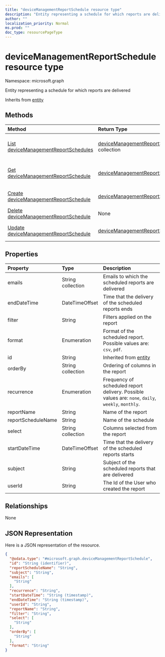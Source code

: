 ```yaml
---
title: "deviceManagementReportSchedule resource type"
description: "Entity representing a schedule for which reports are delivered"
author: ""
localization_priority: Normal
ms.prod: ""
doc_type: resourcePageType
---
```


# deviceManagementReportSchedule resource type


Namespace: microsoft.graph

Entity representing a schedule for which reports are delivered


Inherits from [entity](../resources/entity.md)

## Methods
|Method|Return Type|Description|
|:---|:---|:---|
|[List deviceManagementReportSchedules](../api/devicemanagementreportschedule-list.md)|[deviceManagementReportSchedule](../resources/devicemanagementreportschedule.md) collection|List properties and relationships of the [deviceManagementReportSchedule](../resources/devicemanagementreportschedule.md) objects.|
|[Get deviceManagementReportSchedule](../api/devicemanagementreportschedule-get.md)|[deviceManagementReportSchedule](../resources/devicemanagementreportschedule.md)|Read properties and relationships of the [deviceManagementReportSchedule](../resources/devicemanagementreportschedule.md) object.|
|[Create deviceManagementReportSchedule](../api/devicemanagementreportschedule-create.md)|[deviceManagementReportSchedule](../resources/devicemanagementreportschedule.md)|Create a new [deviceManagementReportSchedule](../resources/devicemanagementreportschedule.md) object.|
|[Delete deviceManagementReportSchedule](../api/devicemanagementreportschedule-delete.md)|None|Deletes a [deviceManagementReportSchedule](../resources/devicemanagementreportschedule.md).|
|[Update deviceManagementReportSchedule](../api/devicemanagementreportschedule-update.md)|[deviceManagementReportSchedule](../resources/devicemanagementreportschedule.md)|Update the properties of a [deviceManagementReportSchedule](../resources/devicemanagementreportschedule.md) object.|

## Properties
|Property|Type|Description|
|:---|:---|:---|
|emails|String collection|Emails to which the scheduled reports are delivered|
|endDateTime|DateTimeOffset|Time that the delivery of the scheduled reports ends|
|filter|String|Filters applied on the report|
|format|Enumeration|Format of the scheduled report. Possible values are: `csv`, `pdf`.|
|id|String| Inherited from [entity](../resources/entity.md)|
|orderBy|String collection|Ordering of columns in the report|
|recurrence|Enumeration|Frequency of scheduled report delivery. Possible values are: `none`, `daily`, `weekly`, `monthly`.|
|reportName|String|Name of the report|
|reportScheduleName|String|Name of the schedule|
|select|String collection|Columns selected from the report|
|startDateTime|DateTimeOffset|Time that the delivery of the scheduled reports starts|
|subject|String|Subject of the scheduled reports that are delivered|
|userId|String|The Id of the User who created the report|

## Relationships
None

## JSON Representation
Here is a JSON representation of the resource.
<!-- {
  "blockType": "resource",
  "keyProperty": "id",
  "@odata.type": "microsoft.graph.deviceManagementReportSchedule",
  "baseType": "microsoft.graph.entity",
  "openType": false
}
-->
``` json
{
  "@odata.type": "#microsoft.graph.deviceManagementReportSchedule",
  "id": "String (identifier)",
  "reportScheduleName": "String",
  "subject": "String",
  "emails": [
    "String"
  ],
  "recurrence": "String",
  "startDateTime": "String (timestamp)",
  "endDateTime": "String (timestamp)",
  "userId": "String",
  "reportName": "String",
  "filter": "String",
  "select": [
    "String"
  ],
  "orderBy": [
    "String"
  ],
  "format": "String"
}
```

